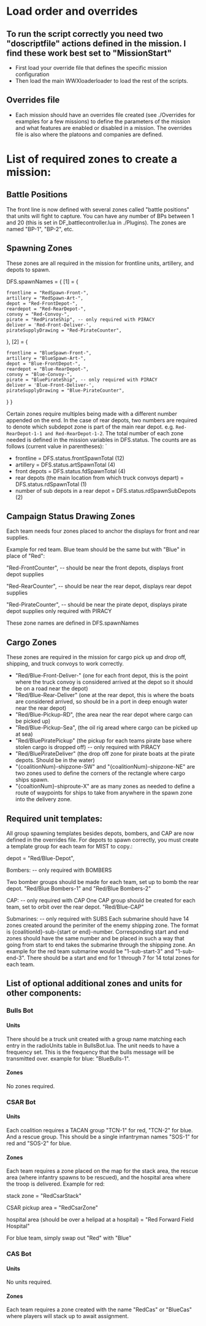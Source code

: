 # Load order and overrides
## To run the script correctly you need two "doscriptfile" actions defined in the mission. I find these work best set to "MissionStart"
- First load your override file that defines the specific mission configuration
- Then load the main WWXloaderloader to load the rest of the scripts.

## Overrides file
- Each mission should have an overrides file created (see ./Overrides for examples for a few missions) to define the parameters of the mission and what features are enabled or disabled in a mission. The overrides file is also where the platoons and companies are defined.

# List of required zones to create a mission:
## Battle Positions
The front line is now defined with several zones called "battle positions" that units will fight to capture. You can have any number of BPs between 1 and 20 (this is set in DF_battlecontroller.lua in ./Plugins). The zones are named "BP-1", "BP-2", etc.

## Spawning Zones
These zones are all required in the mission for frontline units, artillery, and depots to spawn.

DFS.spawnNames = {
[1] = {

    frontline = "RedSpawn-Front-",
    artillery = "RedSpawn-Art-",
    depot = "Red-FrontDepot-",
    reardepot = "Red-RearDepot-",
    convoy = "Red-Convoy-",
    pirate = "RedPirateShip", -- only required with PIRACY
    deliver = 'Red-Front-Deliver-',
    pirateSupplyDrawing = "Red-PirateCounter",
},
[2] = {

    frontline = "BlueSpawn-Front-",
    artillery = "BlueSpawn-Art-",
    depot = "Blue-FrontDepot-",
    reardepot = "Blue-RearDepot-",
    convoy = "Blue-Convoy-",
    pirate = "BluePirateShip", -- only required with PIRACY
    deliver = 'Blue-Front-Deliver-',
    pirateSupplyDrawing = "Blue-PirateCounter",
}
}

Certain zones require multiples being made with a different number appended on the end. In the case of rear depots, two numbers are required to denote which subdepot zone is part of the main rear depot. e.g. `Red-RearDepot-1-1 and Red-RearDepot-1-2`. The total number of each zone needed is defined in the mission variables in DFS.status. The counts are as follows (current value in parentheses):
` 
- frontline = DFS.status.frontSpawnTotal (12)
- artillery = DFS.status.artSpawnTotal (4)
- front depots = DFS.status.fdSpawnTotal (4)
- rear depots (the main location from which truck convoys depart) = DFS.status.rdSpawnTotal (1)
- number of sub depots in a rear depot  = DFS.status.rdSpawnSubDepots (2)
## Campaign Status Drawing Zones

Each team needs four zones placed to anchor the displays for front and rear supplies. 

Example for red team. Blue team should be the same but with "Blue" in place of "Red":

"Red-FrontCounter", -- should be near the front depots, displays front depot supplies

"Red-RearCounter", -- should be near the rear depot, displays rear depot supplies

"Red-PirateCounter", -- should be near the pirate depot, displays pirate depot supplies only required with PIRACY

These zone names are defined in DFS.spawnNames
## Cargo Zones
These zones are required in the mission for cargo pick up and drop off, shipping, and truck convoys to work correctly.


- "Red/Blue-Front-Deliver-" (one for each front depot, this is the point where the truck convoy is considered arrived at the depot so it should be on a road near the depot)
- "Red/Blue-Rear-Deliver" (one at the rear depot, this is where the boats are considered arrived, so should be in a port in deep enough water near the rear depot)
- "Red/Blue-Pickup-RD", (the area near the rear depot where cargo can be picked up)
- "Red/Blue-Pickup-Sea", (the oil rig aread where cargo can be picked up at sea)
- "Red/BluePiratePickup" (the pickup for each teams pirate base where stolen cargo is dropped off) -- only required with PIRACY
- "Red/BluePirateDeliver" (the drop off zone for pirate boats at the pirate depots. Should be in the water)
- "{coalitionNum}-shipzone-SW" and "{coalitionNum}-shipzone-NE" are two zones used to define the corners of the rectangle where cargo ships spawn.
- "{coaltionNum}-shiproute-X" are as many zones as needed to define a route of waypoints for ships to take from anywhere in the spawn zone into the delivery zone.

## Required unit templates:
All group spawning templates besides depots, bombers, and CAP are now defined in the overrides file. For depots to spawn correctly, you must create a template group for each team for MIST to copy.:

depot = "Red/Blue-Depot",

Bombers: -- only required with BOMBERS

Two bomber groups should be made for each team, set up to bomb the rear depot.
"Red/Blue Bombers-1" and "Red/Blue Bombers-2"

CAP: -- only required with CAP
One CAP group should be created for each team, set to orbit over the rear depot.
"Red/Blue-CAP"

Submarines:  -- only required with SUBS
Each submarine should have 14 zones created around the perimiter of the enemy shipping zone. The format is {coalitionId}-sub-{start or end}-number. Corresponding start and end zones should have the same number and be placed in such a way that going from start to end takes the submarine through the shipping zone. An example for the red team submarine would be "1-sub-start-3" and "1-sub-end-3". There should be a start and end for 1 through 7 for 14 total zones for each team.

## List of optional additional zones and units for other components:
### Bulls Bot
#### Units
There should be a truck unit created with a group name matching each entry in the radioUnits table in BullsBot.lua. The unit needs to have a frequency set. This is the frequency that the bulls message will be transmitted over.
example for blue: "BlueBulls-1". 
#### Zones
No zones required.
### CSAR Bot
#### Units
Each coalition requires a TACAN group "TCN-1" for red, "TCN-2" for blue. And a rescue group. This should be a single infantryman names "SOS-1" for red and "SOS-2" for blue.
#### Zones
Each team requires a zone placed on the map for the stack area, the rescue area (where infantry spawns to be rescued), and the hospital area where the troop is delivered. 
Example for red:

stack zone = "RedCsarStack"

CSAR pickup area = "RedCsarZone"

hospital area (should be over a helipad at a hospital) = "Red Forward Field Hospital"

For blue team, simply swap out "Red" with "Blue"

### CAS Bot
#### Units
No units required.
#### Zones
Each team requires a zone created with the name "RedCas" or "BlueCas" where players will stack up to await assignment.